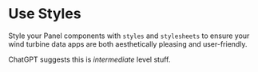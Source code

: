 # Use Styles

Style your Panel components with `styles` and `stylesheets` to ensure your wind turbine data apps are both aesthetically pleasing and user-friendly.

ChatGPT suggests this is *intermediate* level stuff.